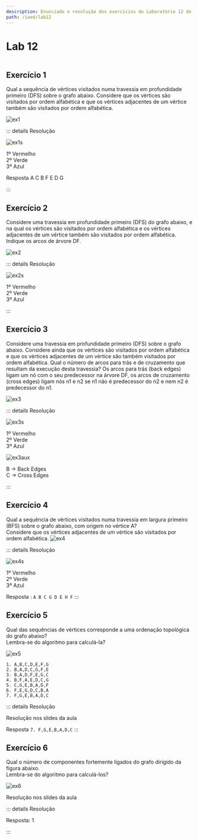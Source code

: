 ```yaml
---
description: Enunciado e resolução dos exercícios do Laboratório 12 de IAED
path: /iaed/lab12
---
```


# Lab 12

```toc

```

## Exercício 1

Qual a sequência de vértices visitados numa travessia em profundidade primeiro (DFS) sobre o grafo abaixo. Considere que os vértices são visitados por ordem alfabética e que os vértices adjacentes de um vértice também são visitados por ordem alfabética.

![ex1](./ex1.jpg#dark=1)

::: details Resolução

![ex1s](./ex1s.jpg#dark=1)

1º Vermelho\
2º Verde\
3º Azul

Resposta A C B F E D G

:::

## Exercício 2

Considere uma travessia em profundidade primeiro (DFS) do grafo abaixo, e na qual os vértices são visitados por ordem alfabética e os vértices adjacentes de um vértice também são visitados por ordem alfabética. Indique os arcos de árvore DF.

![ex2](./ex2.jpg#dark=1)

::: details Resolução

![ex2s](./ex2s.jpg#dark=1)

1º Vermelho\
2º Verde\
3º Azul

:::

## Exercício 3

Considere uma travessia em profundidade primeiro (DFS) sobre o grafo abaixo. Considere ainda que os vértices são visitados por ordem alfabética e que os vértices adjacentes de um vértice são também visitados por ordem alfabética. Qual o número de arcos para trás e de cruzamento que resultam da execução desta travessia? Os arcos para trás (back edges) ligam um nó com o seu predecessor na árvore DF, os arcos de cruzamento (cross edges) ligam nós n1 e n2 se n1 não é predecessor do n2 e nem n2 é predecessor do n1.

![ex3](./ex3.jpg#dark=1)

::: details Resolução

![ex3s](./ex3s.jpg#dark=1)

1º Vermelho\
2º Verde\
3º Azul

![ex3aux](./ex3aux.jpg#dark=1)

B -> Back Edges\
C -> Cross Edges

:::

## Exercício 4

Qual a sequência de vértices visitados numa travessia em largura primeiro (BFS) sobre o grafo abaixo, com origem no vértice A?\
 Considere que os vértices adjacentes de um vértice são visitados por ordem alfabética.
![ex4](./ex4.jpg#dark=1)

::: details Resolução

![ex4s](./ex4s.jpg#dark=1)

1º Vermelho\
2º Verde\
3º Azul

Resposta : `A B C G D E H F`
:::

## Exercício 5

Qual das sequências de vértices corresponde a uma ordenação topológica do grafo abaixo?\
Lembra-se do algoritmo para calculá-la?

![ex5](./ex5.jpg#dark=1)

`1. A,B,C,D,E,F,G`\
`2. B,A,D,C,G,F,E`\
`3. B,A,D,F,E,G,C`\
`4. B,F,A,E,D,C,G`\
`5. C,G,E,B,A,D,F`\
`6. F,E,G,D,C,B,A`\
`7. F,G,E,B,A,D,C`

::: details Resolução

Resolução nos slides da aula

Resposta `7. F,G,E,B,A,D,C`
:::

## Exercício 6

Qual o número de componentes fortemente ligados do grafo dirigido da figura abaixo.\
 Lembra-se do algoritmo para calculá-los?

![ex6](./ex6.jpg#dark=1)

Resolução nos slides da aula

::: details Resolução

Resposta: 1

:::
